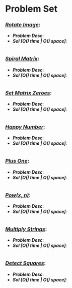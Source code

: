 # Problem Set

### ***[Rotate Image](https://leetcode.com/problems/rotate-image/)***:
- ***Problem Desc***:
- ***Sol [O() time | O() space]***:
  ```cpp
  ```

### ***[Spiral Matrix](https://leetcode.com/problems/spiral-matrix/)***:
- ***Problem Desc***:
- ***Sol [O() time | O() space]***:
  ```cpp
  ```

### ***[Set Matrix Zeroes](https://leetcode.com/problems/set-matrix-zeroes/)***:
- ***Problem Desc***:
- ***Sol [O() time | O() space]***:
  ```cpp
  ```

### ***[Happy Number](https://leetcode.com/problems/happy-number/)***:
- ***Problem Desc***:
- ***Sol [O() time | O() space]***:
  ```cpp
  ```

### ***[Plus One](https://leetcode.com/problems/plus-one/)***:
- ***Problem Desc***:
- ***Sol [O() time | O() space]***:
  ```cpp
  ```

### ***[Pow(x, n)](https://leetcode.com/problems/powx-n/)***:
- ***Problem Desc***:
- ***Sol [O() time | O() space]***:
  ```cpp
  ```

### ***[Multiply Strings](https://leetcode.com/problems/multiply-strings/)***:
- ***Problem Desc***:
- ***Sol [O() time | O() space]***:
  ```cpp
  ```

### ***[Detect Squares](https://leetcode.com/problems/detect-squares/)***:
- ***Problem Desc***:
- ***Sol [O() time | O() space]***:
  ```cpp
  ```
